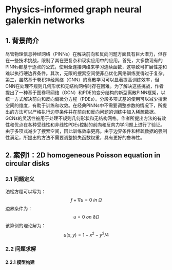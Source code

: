 # Physics-informed graph neural galerkin networks
## 1. 背景简介
尽管物理信息神经网络（PINNs）在解决前向和反向问题方面具有巨大潜力，但存在一些技术挑战，限制了其在更复杂和现实应用中的应用。首先，大多数现有的PINNs都基于逐点的公式，使用全连接网络来学习连续函数，这导致可扩展性差和难以执行硬边界条件。其次，无限的搜索空间使非凸优化网络训练变得过于复杂。第三，虽然基于卷积神经网络（CNN）的离散学习可以显著提高训练效率，但CNN在处理不规则几何形状和无结构网格时存在困难。为了解决这些挑战，作者提出了一种基于图卷积网络（GCN）和PDE的变分结构的新型离散PINN框架，以统一方式解决前向和反向偏微分方程（PDEs）。分段多项式基的使用可以减少搜索空间的维度，有助于训练和收敛。在经典PINNs中不需要调整参数的情况下，所提出的方法可以严格执行边界条件并在前向和反向问题的训练中加入稀疏数据。GCNs的灵活性被用于处理不规则几何形状和无结构网格。作者所提出方法的有效性和优点在各种受线性和非线性PDEs控制的前向和反向力学问题上进行了验证。由于多项式减少了搜索空间，因此训练效率更高。由于边界条件和稀疏数据的强制性满足，所提出的方法不需要调整损失函数权重，具有更好的鲁棒性。
## 2. 案例1：2D homogeneous Poisson equation in circular disks 
### 2.1 问题定义
泊松方程可以写为：
$$
f+\nabla u=0 \  in \: \Omega 
$$
边界条件为：
$$
u=0 \ on \ \partial \Omega
$$
该算例的理论解为：
$$
u(x,y)={1-x^2-y^2}/4 
$$
### 2.2 问题求解
#### 2.2.1 模型构建
